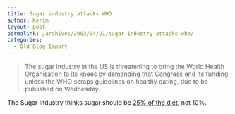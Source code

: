 ```yaml
---
title: Sugar industry attacks WHO
author: Kerim
layout: post
permalink: /archives/2003/04/21/sugar-industry-attacks-who/
categories:
  - Old Blog Import
---
```


>   The sugar industry in the US is threatening to bring the World Health Organisation to its knees by demanding that Congress end its funding unless the WHO scraps guidelines on healthy eating, due to be published on Wednesday.


The Sugar Industry thinks sugar should be <a href="http://www.guardian.co.uk/international/story/0,3604,940287,00.html" onclick="_gaq.push(['_trackEvent', 'outbound-article', 'http://www.guardian.co.uk/international/story/0,3604,940287,00.html', '25% of the diet']);" >25% of the diet</a>, not 10%.

